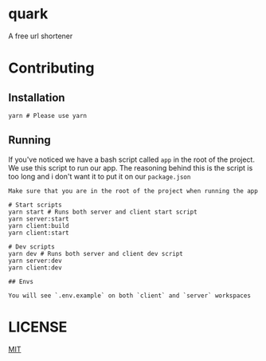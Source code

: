 # quark

A free url shortener

# Contributing

## Installation

```
yarn # Please use yarn
```

## Running

If you've noticed we have a bash script called `app` in the root of the project.
We use this script to run our app. The reasoning behind this is the script is too long
and i don't want it to put it on our `package.json`

`Make sure that you are in the root of the project when running the app`

```
# Start scripts
yarn start # Runs both server and client start script
yarn server:start
yarn client:build
yarn client:start

# Dev scripts
yarn dev # Runs both server and client dev script
yarn server:dev
yarn client:dev

## Envs

You will see `.env.example` on both `client` and `server` workspaces
```

# LICENSE

<a href="https://github.com/qxb3/quark/tree/main">MIT</a>
